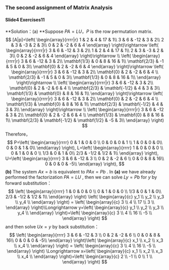 ### The second assignment of Matrix Analysis

#### Slide4 Exercises11

**Solution：(a) **Suppose $PA=LU$，$P$ is the row permutation matrix.
$$
[A|p]=\left(
\begin{array}{rrrr|r}
1 & 2 & 4 & 17 & 1\\
3 & 6 & -12 & 3 & 2\\
2 & 3 & -3 & 2 & 3\\
0 & 2 & -2 & 6 & 4
\end{array}
\right)\rightarrow
\left(
\begin{array}{rrrr|r}
3 & 6 & -12 & 3 & 2\\
1 & 2 & 4 & 17 & 1\\
2 & 3 & -3 & 2 & 3\\
0 & 2 & -2 & 6 & 4
\end{array}
\right)\rightarrow \\
\left(
\begin{array}{rrrr|r}
3 & 6 & -12 & 3 & 2\\
\mathbf{1/3} & 0 & 8 & 16 & 1\\
\mathbf{2/3} & -1 & 5 & 0 & 3\\
\mathbf{0} & 2 & -2 & 6 & 4
\end{array}
\right)\rightarrow
\left(
\begin{array}{rrrr|r}
3 & 6 & -12 & 3 & 2\\
\mathbf{0} & 2 & -2 & 6 & 4 \\
\mathbf{2/3} & -1 & 5 & 0 & 3\\
\mathbf{1/3} & 0 & 8 & 16 & 1\\
\end{array}
\right)\rightarrow \\
\left(
\begin{array}{rrrr|r}
3 & 6 & -12 & 3 & 2\\
\mathbf{0} & 2 & -2 & 6 & 4 \\
\mathbf{2/3} & \mathbf{-1/2} & 4 & 3 & 3\\
\mathbf{1/3} & \mathbf{0} & 8 & 16 & 1\\
\end{array}
\right)\rightarrow
\left(
\begin{array}{rrrr|r}
3 & 6 & -12 & 3 & 2\\
\mathbf{0} & 2 & -2 & 6 & 4 \\
\mathbf{1/3} & \mathbf{0} & 8 & 16 & 1\\
\mathbf{2/3} & \mathbf{-1/2} & 4 & 3 & 3\\
\end{array}
\right)\rightarrow \\
\left(
\begin{array}{rrrr|r}
3 & 6 & -12 & 3 & 2\\
\mathbf{0} & 2 & -2 & 6 & 4 \\
\mathbf{1/3} & \mathbf{0} & 8 & 16 & 1\\
\mathbf{2/3} & \mathbf{-1/2} & \mathbf{1/2} & -5 & 3\\
\end{array}
\right)
$$
Therefore，
$$
P=\left(
\begin{array}{rrrr}
0 & 1 & 0 & 0 \\
0 & 0 & 0 & 1 \\
1 & 0 & 0 & 0\\
0 & 0 & 1 & 0\\
\end{array}
\right),
L=\left(
\begin{array}{rrrr}
1 & 0 & 0 & 0 \\
0 & 1 & 0 & 0 \\
1/3 & 0 & 1 & 0\\
2/3 & -1/2 & 1/2 & 1\\
\end{array}
\right),
U=\left(
\begin{array}{rrrr}
3 & 6 & -12 & 3 \\
0 & 2 & -2 & 6 \\
0 & 0 & 8 & 16\\
0 & 0 & 0 & -5\\
\end{array}
\right),
$$
**(b)** The system $Ax = b$ is equivalent to  $PAx=Pb$ . In **(a)** we have already performed the factorization $PA = LU$ , then we can solve $Ly = Pb$ for $y$ by forward substitution：
$$
\left(
\begin{array}{rrrr}
1 & 0 & 0 & 0 \\
0 & 1 & 0 & 0 \\
1/3 & 0 & 1 & 0\\
2/3 & -1/2 & 1/2 & 1\\
\end{array}
\right)
\left(
\begin{array}{c}
y_1 \\ y_2 \\ y_3 \\ y_4 \\
\end{array}
\right) = 
\left(
\begin{array}{c}
3 \\ 4 \\ 17 \\ 3 \\
\end{array}
\right)\Longrightarrow
y=\left(
\begin{array}{c}
y_1 \\ y_2 \\ y_3 \\ y_4 \\
\end{array}
\right)=\left(
\begin{array}{c}
3 \\ 4 \\ 16 \\ -5 \\
\end{array}
\right)
$$
and then solve $Ux = y$ by back substitution：
$$
\left(
\begin{array}{rrrr}
3 & 6 & -12 & 3 \\
0 & 2 & -2 & 6 \\
0 & 0 & 8 & 16\\
0 & 0 & 0 & -5\\
\end{array}
\right)\left(
\begin{array}{c}
x_1 \\ x_2 \\ x_3 \\ x_4 \\
\end{array}
\right) = \left(
\begin{array}{c}
3 \\ 4 \\ 16 \\ -5 \\
\end{array}
\right) \Longrightarrow
x=\left(
\begin{array}{c}
x_1 \\ x_2 \\ x_3 \\ x_4 \\
\end{array}
\right)=\left(
\begin{array}{c}
2 \\ -1 \\ 0 \\ 1 \\
\end{array}
\right)
$$


